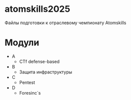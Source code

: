 # atomskills2025

Файлы подготовки к отраслевому чемпионату Atomskills

# Модули
- A
    - CTf defense-based
- B
    - Защита инфраструктуры
- C
    - Pentest
- D
    - Foresinc`s
